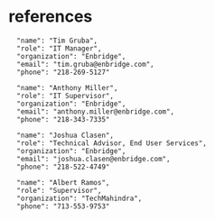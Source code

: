  # references

      "name": "Tim Gruba",
      "role": "IT Manager",
      "organization": "Enbridge",
      "email": "tim.gruba@enbridge.com",
      "phone": "218-269-5127"

      "name": "Anthony Miller",
      "role": "IT Supervisor",
      "organization": "Enbridge",
      "email": "anthony.miller@enbridge.com",
      "phone": "218-343-7335"
    
      "name": "Joshua Clasen",
      "role": "Technical Advisor, End User Services",
      "organization": "Enbridge",
      "email": "joshua.clasen@enbridge.com",
      "phone": "218-522-4749"
     
      "name": "Albert Ramos",
      "role": "Supervisor",
      "organization": "TechMahindra",
      "phone": "713-553-9753"
